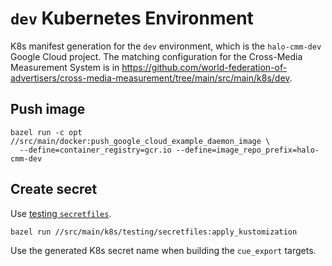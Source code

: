 # `dev` Kubernetes Environment

K8s manifest generation for the `dev` environment, which is the `halo-cmm-dev`
Google Cloud project. The matching configuration for the Cross-Media Measurement System is in
https://github.com/world-federation-of-advertisers/cross-media-measurement/tree/main/src/main/k8s/dev.

## Push image

```shell
bazel run -c opt //src/main/docker:push_google_cloud_example_daemon_image \
  --define=container_registry=gcr.io --define=image_repo_prefix=halo-cmm-dev
```

## Create secret

Use [testing `secretfiles`](../testing/secretfiles).

```shell
bazel run //src/main/k8s/testing/secretfiles:apply_kustomization
```

Use the generated K8s secret name when building the `cue_export` targets.
